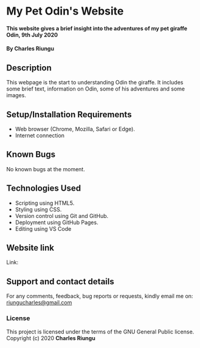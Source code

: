 # My Pet Odin's Website
#### This website gives a brief insight into the adventures of my pet giraffe Odin, 9th July 2020
#### By **Charles Riungu**
## Description
This webpage is the start to understanding Odin the giraffe. It includes some brief text, information on Odin, some of his adventures and some images.
## Setup/Installation Requirements
* Web browser (Chrome, Mozilla, Safari or Edge).
* Internet connection
## Known Bugs
No known bugs at the moment.
## Technologies Used
* Scripting using HTML5.
* Styling using CSS.
* Version control using Git and GitHub.
* Deployment using GitHub Pages.
* Editing using VS Code
## Website link
Link: 
## Support and contact details
For any comments, feedback, bug reports or requests, kindly email me on: riungucharles@gmail.com
### License
This project is licensed under the terms of the GNU General Public license.
Copyright (c) 2020 **Charles Riungu**
